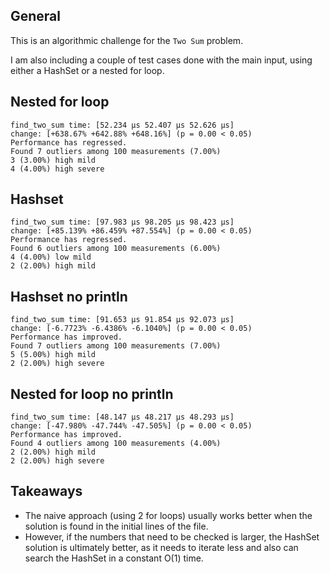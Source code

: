 ## General

This is an algorithmic challenge for the `Two Sum` problem.

I am also including a couple of test cases done with the main input, using either a HashSet or a nested for loop.

## Nested for loop

```
find_two_sum time: [52.234 µs 52.407 µs 52.626 µs]
change: [+638.67% +642.88% +648.16%] (p = 0.00 < 0.05)
Performance has regressed.
Found 7 outliers among 100 measurements (7.00%)
3 (3.00%) high mild
4 (4.00%) high severe

```

## Hashset

```
find_two_sum time: [97.983 µs 98.205 µs 98.423 µs]
change: [+85.139% +86.459% +87.554%] (p = 0.00 < 0.05)
Performance has regressed.
Found 6 outliers among 100 measurements (6.00%)
4 (4.00%) low mild
2 (2.00%) high mild

```

## Hashset no println

```
find_two_sum time: [91.653 µs 91.854 µs 92.073 µs]
change: [-6.7723% -6.4386% -6.1040%] (p = 0.00 < 0.05)
Performance has improved.
Found 7 outliers among 100 measurements (7.00%)
5 (5.00%) high mild
2 (2.00%) high severe

```

## Nested for loop no println

```
find_two_sum time: [48.147 µs 48.217 µs 48.293 µs]
change: [-47.980% -47.744% -47.505%] (p = 0.00 < 0.05)
Performance has improved.
Found 4 outliers among 100 measurements (4.00%)
2 (2.00%) high mild
2 (2.00%) high severe

```

## Takeaways

- The naive approach (using 2 for loops) usually works better when the solution is found in the initial lines of the file.
- However, if the numbers that need to be checked is larger, the HashSet solution is ultimately better, as it needs to iterate less and also can search the HashSet in a constant O(1) time.
